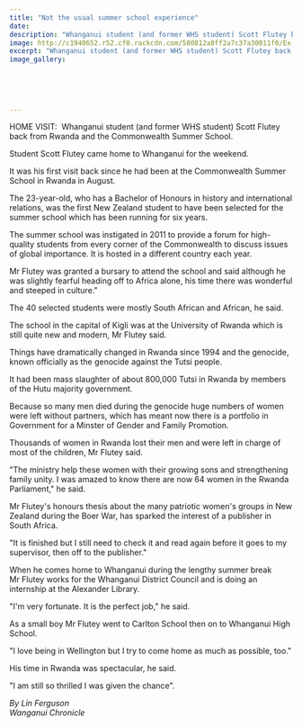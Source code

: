 ```yaml
---
title: "Not the usual summer school experience"
date: 
description: "Whanganui student (and former WHS student) Scott Flutey back from Rwanda and the Commonwealth Summer School, Wanganui Chronicle article on 6/10/16..."
image: http://c1940652.r52.cf0.rackcdn.com/580812a8ff2a7c37a30011f0/Ex-Scott-Flutey-summer-school-in-Rwanda-Chron-6-oct-2016.jpg
excerpt: "Whanganui student (and former WHS student) Scott Flutey back from Rwanda and the Commonwealth Summer School"
image_gallery:
    
    
    
    
    
---
```


<p>HOME VISIT: &nbsp;Whanganui student (and former WHS student) Scott Flutey back from Rwanda and the Commonwealth Summer School.</p>
<p>Student Scott&nbsp;Flutey&nbsp;came home to Whanganui for the weekend.</p>
<p>It was his first visit back since he had been at the Commonwealth Summer School in Rwanda in August.</p>
<p>The 23-year-old, who has a Bachelor of Honours in history and international relations, was the first New Zealand student to have been selected for the summer school which has been running for six years.</p>
<p>The summer school was instigated in 2011 to provide a forum for high-quality students from every corner of the Commonwealth to discuss issues of global importance. It is hosted in a different country each year.</p>
<p>Mr&nbsp;Flutey&nbsp;was granted a bursary to attend the school and said although he was slightly fearful heading off to Africa alone, his time there was wonderful and steeped in culture."</p>
<p>The 40 selected students were mostly South African and African, he said.</p>
<p>The school in the capital of Kigli was at the University of Rwanda which is still quite new and modern, Mr&nbsp;Flutey&nbsp;said.</p>
<p>Things have dramatically changed in Rwanda since 1994 and the genocide, known officially as the genocide against the Tutsi people.</p>
<p>It had been mass slaughter of about 800,000 Tutsi in Rwanda by members of the Hutu majority government.</p>
<p>Because so many men died during the genocide huge numbers of women were left without partners, which has meant now there is a portfolio in Government for a Minster of Gender and Family Promotion.</p>
<p>Thousands of women in Rwanda lost their men and were left in charge of most of the children, Mr&nbsp;Flutey&nbsp;said.</p>
<p>"The ministry help these women with their growing sons and strengthening family unity. I was amazed to know there are now 64 women in the Rwanda Parliament," he said.</p>
<p>Mr Flutey's honours thesis about the many patriotic women's groups in New Zealand during the Boer War, has sparked the interest of a publisher in South Africa.</p>
<p>"It is finished but I still need to check it and read again before it goes to my supervisor, then off to the publisher."</p>
<p>When he comes home to Whanganui during the lengthy summer break Mr&nbsp;Flutey&nbsp;works for the Whanganui District Council and is doing an internship at the Alexander Library.</p>
<p>"I'm very fortunate. It is the perfect job," he said.</p>
<p>As a small boy Mr&nbsp;Flutey&nbsp;went to Carlton School then on to Whanganui High School.</p>
<p>"I love being in Wellington but I try to come home as much as possible, too."</p>
<p>His time in Rwanda was spectacular, he said.</p>
<p>"I am still so thrilled I was given the chance".</p>
<p><em>By Lin Ferguson</em><br /><em>Wanganui Chronicle&nbsp;</em></p>

